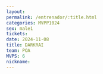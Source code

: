 ```yaml
---
layout: 
permalink: /entrenador/:title.html
categories: MVPP1024
sex: male1
tickets: 
date: 2024-11-08
title: DARKRAI
team: POA
MVPS: 6
nickname:
---
```

